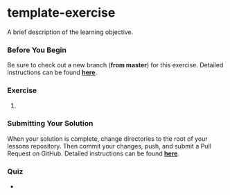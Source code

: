 # template-exercise

A brief description of the learning objective.

### Before You Begin

Be sure to check out a new branch (**from master**) for this exercise. Detailed instructions can be found [**here**](../../guides/before-each-exercise.md).

### Exercise

1.

### Submitting Your Solution

When your solution is complete, change directories to the root of your lessons repository. Then commit your changes, push, and submit a Pull Request on GitHub. Detailed instructions can be found [**here**](../../guides/after-each-exercise.md).

### Quiz

-
